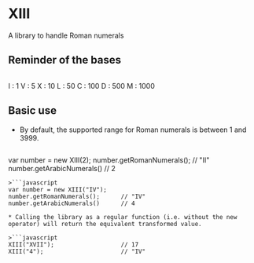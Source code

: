 # XIII
A library to handle Roman numerals

## Reminder of the bases

>```
I : 1
V : 5
X : 10
L : 50
C : 100
D : 500
M : 1000

## Basic use

* By default, the supported range for Roman numerals is between 1 and 3999.

>```javascript
var number = new XIII(2);
number.getRomanNumerals();      // "II"
number.getArabicNumerals()      // 2
```
>```javascript
var number = new XIII("IV");
number.getRomanNumerals();      // "IV"
number.getArabicNumerals()      // 4

* Calling the library as a regular function (i.e. without the new operator) will return the equivalent transformed value.

>```javascript
XIII("XVII");                   // 17
XIII("4");                      // "IV"
